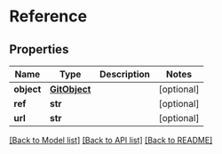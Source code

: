 # Reference

## Properties
Name | Type | Description | Notes
------------ | ------------- | ------------- | -------------
**object** | [**GitObject**](GitObject.md) |  | [optional] 
**ref** | **str** |  | [optional] 
**url** | **str** |  | [optional] 

[[Back to Model list]](../gitea/docs/README.md#documentation-for-models) [[Back to API list]](../gitea/docs/README.md#documentation-for-api-endpoints) [[Back to README]](../gitea/docs/README.md)

